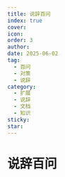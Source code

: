 ```yaml
---
title: 说辞百问
index: true
cover: 
icon: 
order: 3
author: 
date: 2025-06-02
tag:
  - 百问
  - 对策
  - 说辞
category:
  - 扩展
  - 说辞
  - 文档
  - 知识
sticky: 
star: 
---
```


# 说辞百问

